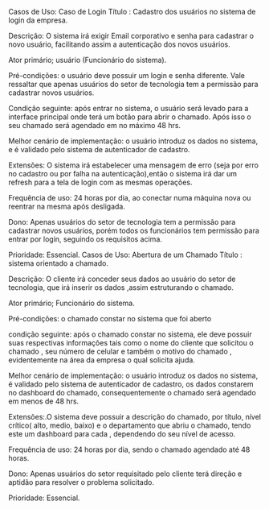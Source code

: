 Casos de Uso: Caso de Login 
Título : Cadastro dos usuários no sistema de login da empresa.

Descrição: O sistema irá exigir Email corporativo e senha para cadastrar o novo usuário, facilitando assim a autenticação dos novos usuários.

Ator primário; usuário (Funcionário do sistema).

Pré-condições: o usuário deve possuir um login e senha diferente. Vale ressaltar que apenas usuários do setor de tecnologia tem a permissão para cadastrar novos usuários.

Condição seguinte: após entrar no sistema, o usuário será levado para a interface principal onde terá um botão para abrir o chamado. Após isso o seu chamado será agendado em no máximo 48 hrs.

Melhor cenário de implementação: o usuário introduz os dados no sistema, e é validado pelo sistema de autenticador de cadastro.

Extensões: O sistema irá estabelecer uma mensagem de erro (seja por erro no cadastro ou por falha na autenticação),então o sistema irá dar um refresh para a tela de login com as mesmas operações.

Frequência de uso: 24 horas por dia, ao conectar numa máquina nova ou reentrar na mesma após desligada.

Dono: Apenas usuários do setor de tecnologia tem a permissão para cadastrar novos usuários, porém todos os funcionários tem permissão para entrar por login, seguindo os requisitos acima.

Prioridade: Essencial.
Casos de Uso:  Abertura de um Chamado 
Título : sistema orientado a chamado.

Descrição: O cliente irá conceder seus dados ao usuário do setor de tecnologia, que irá inserir os dados ,assim estruturando o chamado.

Ator primário;  Funcionário do sistema.

Pré-condições: o chamado constar no sistema que foi aberto

condição seguinte: após o chamado constar no sistema, ele deve possuir suas respectivas informações tais como o nome do cliente que solicitou o chamado , seu número de celular e também o motivo do chamado , evidentemente na área da empresa o qual solicita ajuda. 

Melhor cenário de implementação: o usuário introduz os dados no sistema, é validado pelo sistema de autenticador de cadastro, os dados constarem no dashboard do chamado, consequentemente o chamado será agendado em menos de 48 hrs.

Extensões:.O sistema deve possuir a descrição do chamado, por título, nível crítico( alto, medio, baixo) e o departamento que abriu o chamado, tendo este um dashboard para cada , dependendo do seu nível de acesso.

Frequência de uso: 24 horas por dia, sendo o chamado agendado até 48 horas.

Dono: Apenas usuários do setor requisitado pelo cliente terá direção e aptidão para resolver o problema solicitado.

Prioridade: Essencial.


